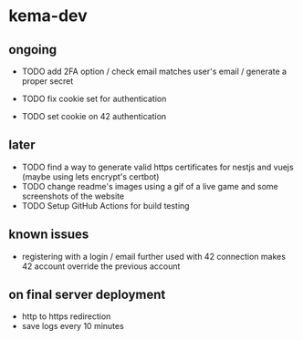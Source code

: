 # kema-dev

## ongoing

* TODO add 2FA option / check email matches user's email / generate a proper secret

* TODO fix cookie set for authentication
* TODO set cookie on 42 authentication

## later

* TODO find a way to generate valid https certificates for nestjs and vuejs (maybe using lets encrypt's certbot)
* TODO change readme's images using a gif of a live game and some screenshots of the website
* TODO Setup GitHub Actions for build testing

## known issues

* registering with a login / email further used with 42 connection makes 42 account override the previous account

## on final server deployment

* http to https redirection
* save logs every 10 minutes
